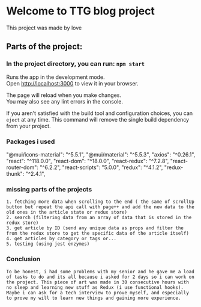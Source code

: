 # Welcome to TTG blog project

This project was made by love 

## Parts of the project:



### In the project directory, you can run: `npm start`

Runs the app in the development mode.\
Open [http://localhost:3000](http://localhost:3000) to view it in your browser.

The page will reload when you make changes.\
You may also see any lint errors in the console.

If you aren't satisfied with the build tool and configuration choices, you can `eject` at any time. This command will remove the single build dependency from your project.

### Packages i used

"@mui/icons-material": "^5.5.1",
    "@mui/material": "^5.5.3",
    "axios": "^0.26.1", 
    "react": "^118.0.0",
    "react-dom": "^18.0.0",
    "react-redux": "^7.2.8",
    "react-router-dom": "^6.2.2",
    "react-scripts": "5.0.0",
    "redux": "^4.1.2",
    "redux-thunk": "^2.4.1",
    
  ### missing parts of the projects
    1. fetching more data when scrolling to the end ( the same of scrollUp button but repeat the api call with page++ and add the new data to the old ones in the article state or redux store)
    2. search (filtering data from an array of data that is stored in the redux store)
    3. get article by ID (send any unique data as props and filter the from the redux store to get the specific data of the article itself)
    4. get articles by category or tags or...
    5. testing (using jest enzymes)
    
  ### Conclusion
    To be honest, i had some problems with my senior and he gave me a load of tasks to do and its all because i asked for 2 days so i can work on the project. This piece of art was made in 30 consecutive hours with no sleep and learning new stuff as Redux (i use functional hooks).
    Maybe i can ask for a tech interview to prove myself, and especially to prove my will to learn new things and gaining more experience.
